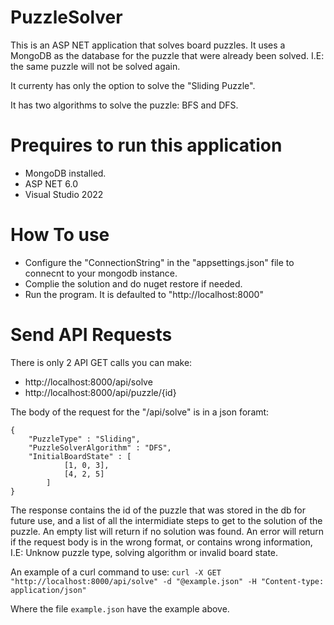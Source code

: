 # PuzzleSolver

This is an ASP NET application that solves board puzzles.
It uses a MongoDB as the database for the puzzle that were already been solved. I.E: the same puzzle will not be solved again.

It currenty has only the option to solve the "Sliding Puzzle".

It has two algorithms to solve the puzzle: BFS and DFS.

# Prequires to run this application
- MongoDB installed.
- ASP NET 6.0
- Visual Studio 2022

# How To use
- Configure the "ConnectionString" in the "appsettings.json" file to connecnt to your mongodb instance.
- Complie the solution and do nuget restore if needed.
- Run the program. It is defaulted to "http://localhost:8000"

# Send API Requests
There is only 2 API GET calls you can make:
- http://localhost:8000/api/solve
- http://localhost:8000/api/puzzle/{id}

The body of the request for the "/api/solve" is in a json foramt:

```
{
    "PuzzleType" : "Sliding",
    "PuzzleSolverAlgorithm" : "DFS",
    "InitialBoardState" : [
            [1, 0, 3],
            [4, 2, 5]
        ]
}
```

The response contains the id of the puzzle that was stored in the db for future use, and a list of all the intermidiate steps to get to the solution of the puzzle.
An empty list will return if no solution was found. 
An error will return if the request body is in the wrong format, or contains wrong information, I.E: Unknow puzzle type, solving algorithm or invalid board state.

An example of a curl command to use:
`curl -X GET "http://localhost:8000/api/solve" -d "@example.json" -H "Content-type: application/json"`

Where the file `example.json` have the example above.
